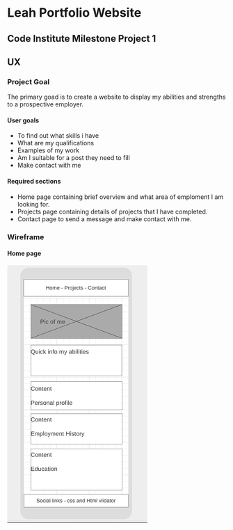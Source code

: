 # Leah Portfolio Website
## Code Institute Milestone Project 1

## UX

### Project Goal
The primary goad is to create a website to display my abilities and strengths to a prospective employer.

#### User goals
* To find out what skills i have
* What are my qualifications
* Examples of my work
* Am I suitable for a post they need to fill
* Make contact with me
#### Required sections
* Home page containing brief overview and what area of emploment I am looking for.
* Projects page containing details of projects that I have completed.
* Contact page to send a message and make contact with me. 

### Wireframe

#### Home page

![Home page mobile](/assets/images/wireframe-mobile-home-sm.png "Mobile")


